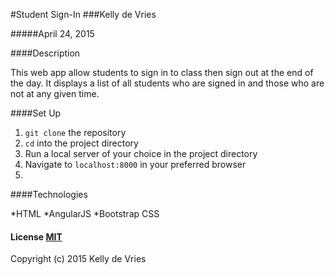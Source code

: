 #Student Sign-In
###Kelly de Vries

#####April 24, 2015

####Description

This web app allow students to sign in to class then sign out at the end of the day.  It displays a list of all students who are signed in and those who are not at any given time.

####Set Up

1. `git clone` the repository
2. `cd` into the project directory
3. Run a local server of your choice in the project directory
4. Navigate to `localhost:8000` in your preferred browser
5.
####Technologies

*HTML
*AngularJS
*Bootstrap CSS
#### License [MIT](https://gist.github.com/kdv24/3f10fca06a7d78d09abf)

Copyright (c) 2015 Kelly de Vries
